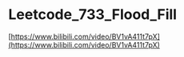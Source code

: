 # Leetcode_733_Flood_Fill

[https://www.bilibili.com/video/BV1vA411t7pX](https://www.bilibili.com/video/BV1vA411t7pX)